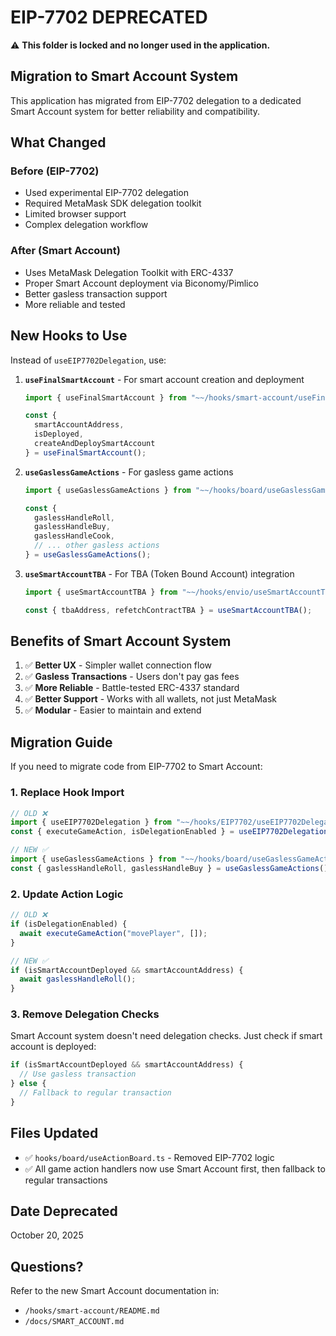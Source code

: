 # EIP-7702 DEPRECATED

⚠️ **This folder is locked and no longer used in the application.**

## Migration to Smart Account System

This application has migrated from EIP-7702 delegation to a dedicated Smart Account system for better reliability and compatibility.

## What Changed

### Before (EIP-7702)
- Used experimental EIP-7702 delegation
- Required MetaMask SDK delegation toolkit
- Limited browser support
- Complex delegation workflow

### After (Smart Account)
- Uses MetaMask Delegation Toolkit with ERC-4337
- Proper Smart Account deployment via Biconomy/Pimlico
- Better gasless transaction support
- More reliable and tested

## New Hooks to Use

Instead of `useEIP7702Delegation`, use:

1. **`useFinalSmartAccount`** - For smart account creation and deployment
   ```ts
   import { useFinalSmartAccount } from "~~/hooks/smart-account/useFinalSmartAccount";
   
   const { 
     smartAccountAddress, 
     isDeployed, 
     createAndDeploySmartAccount 
   } = useFinalSmartAccount();
   ```

2. **`useGaslessGameActions`** - For gasless game actions
   ```ts
   import { useGaslessGameActions } from "~~/hooks/board/useGaslessGameActions";
   
   const { 
     gaslessHandleRoll,
     gaslessHandleBuy,
     gaslessHandleCook,
     // ... other gasless actions
   } = useGaslessGameActions();
   ```

3. **`useSmartAccountTBA`** - For TBA (Token Bound Account) integration
   ```ts
   import { useSmartAccountTBA } from "~~/hooks/envio/useSmartAccountTBA";
   
   const { tbaAddress, refetchContractTBA } = useSmartAccountTBA();
   ```

## Benefits of Smart Account System

1. ✅ **Better UX** - Simpler wallet connection flow
2. ✅ **Gasless Transactions** - Users don't pay gas fees
3. ✅ **More Reliable** - Battle-tested ERC-4337 standard
4. ✅ **Better Support** - Works with all wallets, not just MetaMask
5. ✅ **Modular** - Easier to maintain and extend

## Migration Guide

If you need to migrate code from EIP-7702 to Smart Account:

### 1. Replace Hook Import
```ts
// OLD ❌
import { useEIP7702Delegation } from "~~/hooks/EIP7702/useEIP7702Delegation";
const { executeGameAction, isDelegationEnabled } = useEIP7702Delegation();

// NEW ✅
import { useGaslessGameActions } from "~~/hooks/board/useGaslessGameActions";
const { gaslessHandleRoll, gaslessHandleBuy } = useGaslessGameActions();
```

### 2. Update Action Logic
```ts
// OLD ❌
if (isDelegationEnabled) {
  await executeGameAction("movePlayer", []);
}

// NEW ✅
if (isSmartAccountDeployed && smartAccountAddress) {
  await gaslessHandleRoll();
}
```

### 3. Remove Delegation Checks
Smart Account system doesn't need delegation checks. Just check if smart account is deployed:

```ts
if (isSmartAccountDeployed && smartAccountAddress) {
  // Use gasless transaction
} else {
  // Fallback to regular transaction
}
```

## Files Updated

- ✅ `hooks/board/useActionBoard.ts` - Removed EIP-7702 logic
- ✅ All game action handlers now use Smart Account first, then fallback to regular transactions

## Date Deprecated

October 20, 2025

## Questions?

Refer to the new Smart Account documentation in:
- `/hooks/smart-account/README.md`
- `/docs/SMART_ACCOUNT.md`
